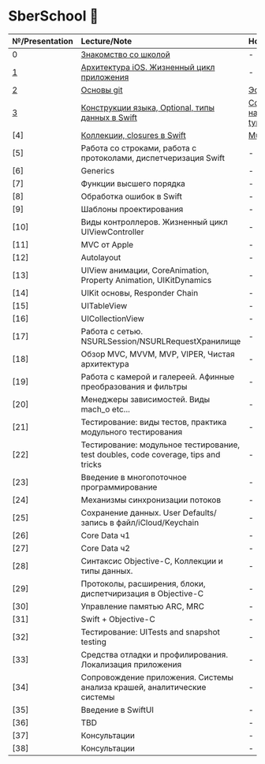 # SberSchool  

| №/Presentation | Lecture/Note | Homework  |
| :--- | :--- | :--- |
|  0 |[Знакомство со школой](https://github.com/Lemonbrush/SberSchool/blob/master/Notes/GeneralRules.md) | - |   
| [1](https://github.com/Lemonbrush/SberSchool/blob/master/Presentations/1.pdf) | [Архитектура iOS. Жизненный цикл приложения](https://github.com/Lemonbrush/SberSchool/blob/master/Notes/iOSAchitecture.md) | - |  
| [2](https://github.com/Lemonbrush/SberSchool/blob/master/Presentations/2.pdf) | [Основы git](https://github.com/Lemonbrush/SberSchool/blob/master/Notes/Git.md) | [Эссе](https://github.com/Lemonbrush/SberSchool/blob/master/Homework/Git.md) |   
| [3](https://github.com/Lemonbrush/SberSchool/blob/master/Presentations/3.pdf) | [Конструкции языка, Optional, типы данных в Swift](https://github.com/Lemonbrush/SberSchool/blob/master/Notes/SwiftConstructions.md) | [CopyOnWrite на reference type](https://github.com/Lemonbrush/SberSchool/blob/master/Homework/SwiftConstructions.md) |  
| [4] | [Коллекции, closures в Swift](https://github.com/Lemonbrush/SberSchool/blob/master/Notes/Closures.md) | [Multiset](https://github.com/Lemonbrush/SberSchool/blob/master/Homework/Closures.md) |  
| [5] | Работа со строками, работа с протоколами, диспетчеризация Swift | - |  
| [6] | Generics | - | 
| [7] | Функции высшего порядка | - | 
| [8] | Обработка ошибок в Swift | - | 
| [9] | Шаблоны проектирования | - | 
| [10] | Виды контроллеров. Жизненный цикл UIViewController | - | 
| [11] | MVC от Apple | - | 
| [12] | Autolayout | - | 
| [13] | UIView анимации, CoreAnimation, Property Animation, UIKitDynamics | - |  
| [14] | UIKit основы, Responder Chain | - | 
| [15] | UITableView | - | 
| [16] | UICollectionView | - | 
| [17] | Работа с сетью. NSURLSession/NSURLRequestХранилище | - | 
| [18] | Обзор MVC, MVVM, MVP, VIPER, Чистая архитектура | - | 
| [19] | Работа с камерой и галереей. Афинные преобразования и фильтры | - | 
| [20] | Менеджеры зависимостей. Виды mach_o etc... | - | 
| [21] | Тестирование: виды тестов, практика модульного тестирования | - | 
| [22] | Тестирование: модульное тестирование, test doubles, code coverage, tips and tricks | - | 
| [23] | Введение в многопоточное программирование | - | 
| [24] | Механизмы синхронизации потоков | - | 
| [25] | Сохранение данных. User Defaults/запись в файл/iCloud/Keychain | - | 
| [26] | Core Data ч1 | - | 
| [27] | Core Data ч2 | - | 
| [28] | Синтаксис Objective-C, Коллекции и типы данных. | - | 
| [29] | Протоколы, расширения, блоки, диспетчиризация в Objective-C | - |  
| [30] | Управление памятью ARC, MRC | - | 
| [31] | Swift + Objective-C | - | 
| [32] | Тестирование: UITests and snapshot testing | - | 
| [33] | Средства отладки и профилирования. Локализация приложения | - | 
| [34] | Сопровождение приложения. Системы анализа крашей, аналитические системы | - | 
| [35] | Введение в SwiftUI | - | 
| [36] | TBD | - | 
| [37] | Консультации | - | 
| [38] | Консультации | - | 


